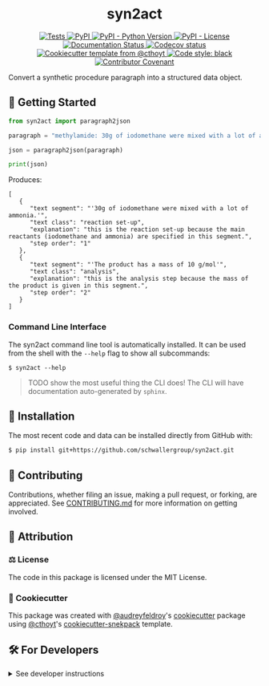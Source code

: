 <!--
<p align="center">
  <img src="https://github.com/schwallergroup/syn2act/raw/main/docs/source/logo.png" height="150">
</p>
-->

<h1 align="center">
  syn2act
</h1>

<p align="center">
    <a href="https://github.com/schwallergroup/syn2act/actions/workflows/tests.yml">
        <img alt="Tests" src="https://github.com/schwallergroup/syn2act/workflows/Tests/badge.svg" />
    </a>
    <a href="https://pypi.org/project/syn2act">
        <img alt="PyPI" src="https://img.shields.io/pypi/v/syn2act" />
    </a>
    <a href="https://pypi.org/project/syn2act">
        <img alt="PyPI - Python Version" src="https://img.shields.io/pypi/pyversions/syn2act" />
    </a>
    <a href="https://github.com/schwallergroup/syn2act/blob/main/LICENSE">
        <img alt="PyPI - License" src="https://img.shields.io/pypi/l/syn2act" />
    </a>
    <a href='https://syn2act.readthedocs.io/en/latest/?badge=latest'>
        <img src='https://readthedocs.org/projects/syn2act/badge/?version=latest' alt='Documentation Status' />
    </a>
    <a href="https://codecov.io/gh/schwallergroup/syn2act/branch/main">
        <img src="https://codecov.io/gh/schwallergroup/syn2act/branch/main/graph/badge.svg" alt="Codecov status" />
    </a>  
    <a href="https://github.com/cthoyt/cookiecutter-python-package">
        <img alt="Cookiecutter template from @cthoyt" src="https://img.shields.io/badge/Cookiecutter-snekpack-blue" /> 
    </a>
    <a href='https://github.com/psf/black'>
        <img src='https://img.shields.io/badge/code%20style-black-000000.svg' alt='Code style: black' />
    </a>
    <a href="https://github.com/schwallergroup/syn2act/blob/main/.github/CODE_OF_CONDUCT.md">
        <img src="https://img.shields.io/badge/Contributor%20Covenant-2.1-4baaaa.svg" alt="Contributor Covenant"/>
    </a>
</p>

Convert a synthetic procedure paragraph into a structured data object.

## 💪 Getting Started

```python
from syn2act import paragraph2json

paragraph = "methylamide: 30g of iodomethane were mixed with a lot of ammonia. The product has a mass of 10 g/mol"

json = paragraph2json(paragraph)

print(json)
```

Produces: 
```
[
   {
      "text segment": "'30g of iodomethane were mixed with a lot of ammonia.'",
      "text class": "reaction set-up",
      "explanation": "this is the reaction set-up because the main reactants (iodomethane and ammonia) are specified in this segment.",
      "step order": "1"
   },
   {
      "text segment": "'The product has a mass of 10 g/mol'",
      "text class": "analysis",
      "explanation": "this is the analysis step because the mass of the product is given in this segment.",
      "step order": "2"
   }
]
```

### Command Line Interface

The syn2act command line tool is automatically installed. It can
be used from the shell with the `--help` flag to show all subcommands:

```shell
$ syn2act --help
```

> TODO show the most useful thing the CLI does! The CLI will have documentation auto-generated
> by `sphinx`.

## 🚀 Installation

<!-- Uncomment this section after your first ``tox -e finish``
The most recent release can be installed from
[PyPI](https://pypi.org/project/syn2act/) with:

```shell
$ pip install syn2act
```
-->

The most recent code and data can be installed directly from GitHub with:

```bash
$ pip install git+https://github.com/schwallergroup/syn2act.git
```

## 👐 Contributing

Contributions, whether filing an issue, making a pull request, or forking, are appreciated. See
[CONTRIBUTING.md](https://github.com/schwallergroup/syn2act/blob/master/.github/CONTRIBUTING.md) for more information on getting involved.

## 👋 Attribution

### ⚖️ License

The code in this package is licensed under the MIT License.

<!--
### 📖 Citation

Citation goes here!
-->

<!--
### 🎁 Support

This project has been supported by the following organizations (in alphabetical order):

- [Harvard Program in Therapeutic Science - Laboratory of Systems Pharmacology](https://hits.harvard.edu/the-program/laboratory-of-systems-pharmacology/)

-->

<!--
### 💰 Funding

This project has been supported by the following grants:

| Funding Body                                             | Program                                                                                                                       | Grant           |
|----------------------------------------------------------|-------------------------------------------------------------------------------------------------------------------------------|-----------------|
| DARPA                                                    | [Automating Scientific Knowledge Extraction (ASKE)](https://www.darpa.mil/program/automating-scientific-knowledge-extraction) | HR00111990009   |
-->

### 🍪 Cookiecutter

This package was created with [@audreyfeldroy](https://github.com/audreyfeldroy)'s
[cookiecutter](https://github.com/cookiecutter/cookiecutter) package using [@cthoyt](https://github.com/cthoyt)'s
[cookiecutter-snekpack](https://github.com/cthoyt/cookiecutter-snekpack) template.

## 🛠️ For Developers

<details>
  <summary>See developer instructions</summary>

The final section of the README is for if you want to get involved by making a code contribution.

### Development Installation

To install in development mode, use the following:

```bash
$ git clone git+https://github.com/schwallergroup/syn2act.git
$ cd syn2act
$ pip install -e .
```

### 🥼 Testing

After cloning the repository and installing `tox` with `pip install tox`, the unit tests in the `tests/` folder can be
run reproducibly with:

```shell
$ tox
```

Additionally, these tests are automatically re-run with each commit in a [GitHub Action](https://github.com/schwallergroup/syn2act/actions?query=workflow%3ATests).

### 📖 Building the Documentation

The documentation can be built locally using the following:

```shell
$ git clone git+https://github.com/schwallergroup/syn2act.git
$ cd syn2act
$ tox -e docs
$ open docs/build/html/index.html
``` 

The documentation automatically installs the package as well as the `docs`
extra specified in the [`setup.cfg`](setup.cfg). `sphinx` plugins
like `texext` can be added there. Additionally, they need to be added to the
`extensions` list in [`docs/source/conf.py`](docs/source/conf.py).

### 📦 Making a Release

After installing the package in development mode and installing
`tox` with `pip install tox`, the commands for making a new release are contained within the `finish` environment
in `tox.ini`. Run the following from the shell:

```shell
$ tox -e finish
```

This script does the following:

1. Uses [Bump2Version](https://github.com/c4urself/bump2version) to switch the version number in the `setup.cfg`,
   `src/syn2act/version.py`, and [`docs/source/conf.py`](docs/source/conf.py) to not have the `-dev` suffix
2. Packages the code in both a tar archive and a wheel using [`build`](https://github.com/pypa/build)
3. Uploads to PyPI using [`twine`](https://github.com/pypa/twine). Be sure to have a `.pypirc` file configured to avoid the need for manual input at this
   step
4. Push to GitHub. You'll need to make a release going with the commit where the version was bumped.
5. Bump the version to the next patch. If you made big changes and want to bump the version by minor, you can
   use `tox -e bumpversion -- minor` after.
</details>
